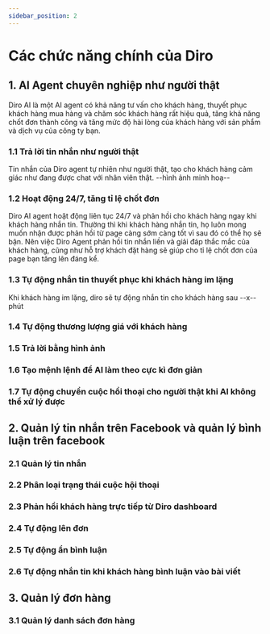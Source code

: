 ```yaml
---
sidebar_position: 2
---
```

# Các chức năng chính của Diro

## 1. AI Agent chuyên nghiệp như người thật
Diro AI là một AI agent có khả năng tư vấn cho khách hàng, thuyết phục khách hàng mua hàng và chăm sóc khách hàng rất hiệu quả, tăng khả năng chốt đơn thành công và tăng mức độ hài lòng của khách hàng với sản phẩm và dịch vụ của công ty bạn.
### 1.1 Trả lời tin nhắn như người thật
Tin nhắn của Diro agent tự nhiên như người thật, tạo cho khách hàng cảm giác như đang được chat với nhân viên thật.
--hình ảnh minh hoạ--
### 1.2 Hoạt động 24/7, tăng tỉ lệ chốt đơn
Diro AI agent hoặt động liên tục 24/7 và phản hồi cho khách hàng ngay khi khách hàng nhắn tin. Thường thì khi khách hàng nhắn tin, họ luôn mong muốn nhận được phản hồi từ page càng sớm càng tốt vì sau đó có thể họ sẽ bận. Nên việc Diro Agent phản hồi tin nhắn liền và giải đáp thắc mắc của khách hàng, cũng như hỗ trợ khách đặt hàng sẽ giúp cho tỉ lệ chốt đơn của page bạn tăng lên đáng kể.
### 1.3 Tự động nhắn tin thuyết phục khi khách hàng im lặng
Khi khách hàng im lặng, diro sẽ tự động nhắn tin cho khách hàng sau --x-- phút
### 1.4 Tự động thương lượng giá với khách hàng
### 1.5 Trả lời bằng hình ảnh
### 1.6 Tạo mệnh lệnh để AI làm theo cực kì đơn giản
### 1.7 Tự động chuyển cuộc hồi thoại cho người thật khi AI không thể xử lý được


## 2. Quản lý tin nhắn trên Facebook và quản lý bình luận trên facebook
### 2.1 Quản lý tin nhắn
### 2.2 Phân loại trạng thái cuộc hội thoại
### 2.3 Phản hồi khách hàng trực tiếp từ Diro dashboard
### 2.4 Tự động lên đơn
### 2.5 Tự động ẩn bình luận
### 2.6 Tự động nhắn tin khi khách hàng bình luận vào bài viết

## 3. Quản lý đơn hàng
### 3.1 Quản lý danh sách đơn hàng





